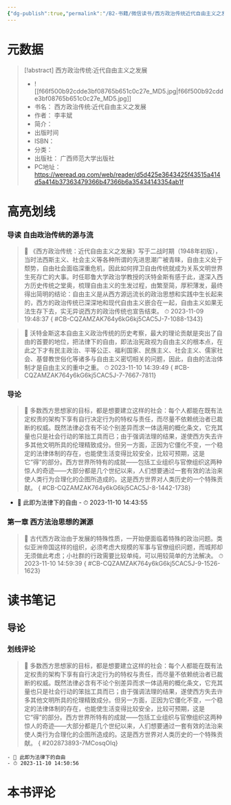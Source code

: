 ```yaml
---
{"dg-publish":true,"permalink":"/B2-书籍/微信读书/西方政治传统近代自由主义之发展/"}
---
```


# 元数据
> [!abstract] 西方政治传统:近代自由主义之发展
> - ![[f66f500b92cdde3bf08765b651c0c27e_MD5.jpg\|f66f500b92cdde3bf08765b651c0c27e_MD5.jpg]]
> - 书名： 西方政治传统:近代自由主义之发展
> - 作者： 李丰斌
> - 简介： 
> - 出版时间 
> - ISBN： 
> - 分类： 
> - 出版社： 广西师范大学出版社
> - PC地址：https://weread.qq.com/web/reader/d5d425e3643425f43515a414d5a414b37363479366b47366b6a35434143354ab1f

# 高亮划线

### 导读 自由政治传统的源与流

> 📌 《西方政治传统：近代自由主义之发展》写于二战时期（1948年初版），当时法西斯主义、社会主义等各种所谓的先进思潮广被青睐，自由主义处于颓势，自由社会面临深重危机，因此如何捍卫自由传统就成为关系文明世界生死存亡的大事。时任耶鲁大学政治学教授的沃特金斯有感于此，遂深入西方历史传统之堂奥，梳理自由主义的生发过程，由繁至简，厚积薄发，最终得出简明的结论：自由主义是从西方源远流长的政治思想和实践中生长起来的，西方的政治传统已深深地和现代自由主义嵌合在一起，自由主义如果无法生存下去，实无异说西方的政治传统也宣告结束。 
> ⏱ 2023-11-09 19:48:37
{ #CB-CQZAMZAK764y6kG6kj5CAC5J-7-1088-1343}


> 📌 沃特金斯这本自由主义政治传统的历史考察，最大的理论贡献是突出了自由的首要的地位，把法律下的自由，即法治宪政视为自由主义的根本点，在此之下才有民主政治、平等公正、福利国家、民族主义、社会主义、儒家社会、基督教世俗化等诸多与自由主义密切相关的问题，因此，自由的法治体制才是自由主义的重中之重。 
> ⏱ 2023-11-10 14:39:49
{ #CB-CQZAMZAK764y6kG6kj5CAC5J-7-7667-7811}


### 导论

> 📌  多数西方思想家的目标，都是想要建立这样的社会：每个人都能在既有法定权责的架构下享有自行决定行为的特权与责任，而尽量不依赖统治者已裁断的权威。既然法律必含有不论个别差异而求一体适用的概化条文，它充其量也只是社会行动的笨拙工具而已；由于强调法理的结果，遂使西方失去许多其他文明所具的伦理精致成分。但另一方面，正因为它僵化不变，一个稳定的法律体制的存在，也能使生活变得比较安全，比较可预期，这是它“得”的部分。西方世界所特有的成就——包括工业组织与官僚组织这两种惊人的奇迹——大部分都是几个世纪以来，人们想要通过一套有效的法治来使人类行为合理化的企图所造成的。这是西方世界对人类历史的一个特殊贡献。
{ #CB-CQZAMZAK764y6kG6kj5CAC5J-8-1442-1738}

- 💭 此即为法律下的自由 - ⏱ 2023-11-10 14:43:55 

### 第一章 西方法治思想的渊源

> 📌 古代西方政治由于发展的特殊性质，一开始便面临着特殊的政治问题。类似亚洲帝国这样的组织，必须考虑大规模的军事与官僚组织问题，而城邦却无须做此考虑；小社群的行政需要比较单纯，可以用较简单的方法解决。 
> ⏱ 2023-11-10 14:59:39
{ #CB-CQZAMZAK764y6kG6kj5CAC5J-9-1526-1623}


# 读书笔记

## 导论

### 划线评论
> 📌 多数西方思想家的目标，都是想要建立这样的社会：每个人都能在既有法定权责的架构下享有自行决定行为的特权与责任，而尽量不依赖统治者已裁断的权威。既然法律必含有不论个别差异而求一体适用的概化条文，它充其量也只是社会行动的笨拙工具而已；由于强调法理的结果，遂使西方失去许多其他文明所具的伦理精致成分。但另一方面，正因为它僵化不变，一个稳定的法律体制的存在，也能使生活变得比较安全，比较可预期，这是它“得”的部分。西方世界所特有的成就——包括工业组织与官僚组织这两种惊人的奇迹——大部分都是几个世纪以来，人们想要通过一套有效的法治来使人类行为合理化的企图所造成的。这是西方世界对人类历史的一个特殊贡献。 
{ #202873893-7MCosqOIq}

    - 💭 此即为法律下的自由
    - ⏱ 2023-11-10 14:50:56
   
# 本书评论
